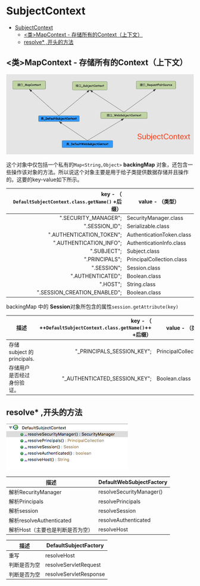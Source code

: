 # SubjectContext


<!-- TOC -->

- [SubjectContext](#subjectcontext)
    - [<类>MapContext - 存储所有的Context（上下文）](#类mapcontext---存储所有的context上下文)
    - [resolve* ,开头的方法](#resolve-开头的方法)

<!-- /TOC -->


## <类>MapContext - 存储所有的Context（上下文）

![Factory](../../img/shiro/SubjectContext.png)

这个对象中仅包括一个私有的`Map<String,Object>` **backingMap** 对象，还包含一些操作该对象的方法。所以说这个对象主要是用于给子类提供数据存储并且操作的。这要的key-value如下所示。


 key - （ **`DefaultSubjectContext.class.getName()`** +后缀） | value - （类型）
 ---: |---
   ".SECURITY_MANAGER"; | SecurityManager.class
   ".SESSION_ID"; | Serializable.class
   ".AUTHENTICATION_TOKEN"; | AuthenticationToken.class
   ".AUTHENTICATION_INFO"; | AuthenticationInfo.class
   ".SUBJECT"; | Subject.class
   ".PRINCIPALS"; | PrincipalCollection.class
   ".SESSION"; | Session.class
   ".AUTHENTICATED"; | Boolean.class
   ".HOST"; | String.class
   ".SESSION_CREATION_ENABLED"; | Boolean.class
  
  backingMap 中的 **Session**对象所包含的属性`session.getAttribute(key)`
 
 描述 | key - （ ++`DefaultSubjectContext.class.getName()`++ +后缀） | value - （类型）
 ---|---:|---
 存储 subject 的 principals. |   "_PRINCIPALS_SESSION_KEY"; | PrincipalCollection.class
 存储用户是否经过身份验证。 |   "_AUTHENTICATED_SESSION_KEY"; | Boolean.class


## resolve* ,开头的方法



![Factory](../../img/shiro/SubjectContext-method.png)


描述  | DefaultWebSubjectFactory
---|---
 解析RecurityManager  | resolveSecurityManager()
 解析Principals | resolvePrincipals
 解析session | resolveSession
 解析resolveAuthenticated | resolveAuthenticated
 解析Host（主要也是判断是否为空）  | resolveHost


 描述  | DefaultSubjectFactory
 ---|---
 重写  |  resolveHost
 判断是否为空  | resolveServletRequest
 判断是否为空  | resolveServletResponse
